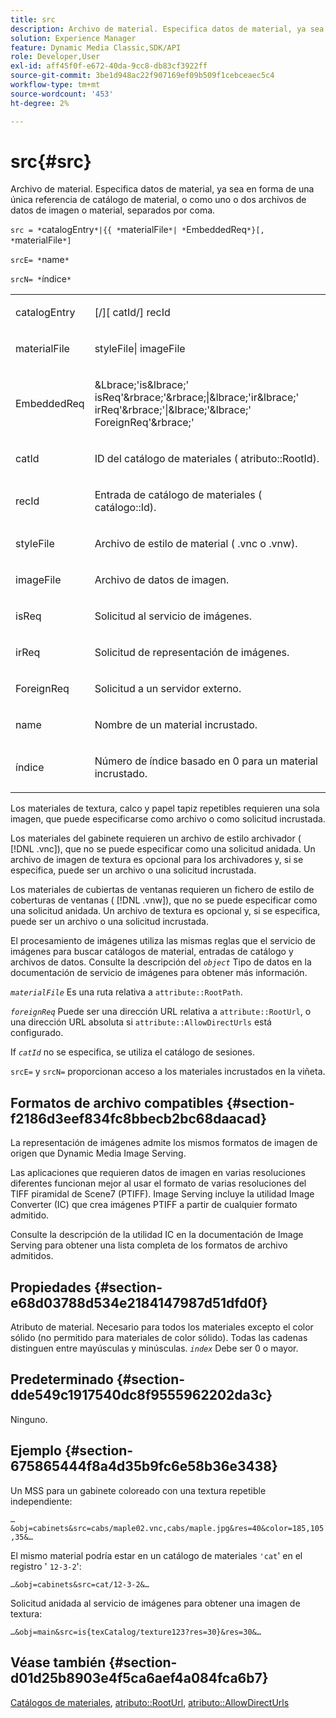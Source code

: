 ```yaml
---
title: src
description: Archivo de material. Especifica datos de material, ya sea en forma de una única referencia de catálogo de material, o como uno o dos archivos de datos de imagen o material, separados por coma.
solution: Experience Manager
feature: Dynamic Media Classic,SDK/API
role: Developer,User
exl-id: aff45f0f-e672-40da-9cc8-db83cf3922ff
source-git-commit: 3be1d948ac22f907169ef09b509f1cebceaec5c4
workflow-type: tm+mt
source-wordcount: '453'
ht-degree: 2%

---
```


# src{#src}

Archivo de material. Especifica datos de material, ya sea en forma de una única referencia de catálogo de material, o como uno o dos archivos de datos de imagen o material, separados por coma.

`src = *`catalogEntry`*|{{ *`materialFile`*| *`EmbeddedReq`*}[, *`materialFile`*]`

`srcE= *`name`*`

`srcN= *`índice`*`

<table id="simpletable_A64C4F084C0A4DDCA45A921D4BD7AAEA"> 
 <tr class="strow"> 
  <td class="stentry"> <p><span class="varname"> catalogEntry</span> </p></td> 
  <td class="stentry"> <p><span class="codeph">[/][<span class="varname"> catId</span>/]<span class="varname"> recId</span></span> </p></td> 
 </tr> 
 <tr class="strow"> 
  <td class="stentry"> <span class="varname"> materialFile</span> </td> 
  <td class="stentry"> <p><span class="codeph"> <span class="varname"> styleFile</span>|<span class="varname"> imageFile</span></span> </p> </td> 
 </tr> 
 <tr class="strow"> 
  <td class="stentry"> <p><span class="varname"> EmbeddedReq</span> </p> </td> 
  <td class="stentry"> <p><span class="codeph">&amp;Lbrace;'is&amp;lbrace;'<span class="varname"> isReq</span>'&amp;rbrace;'&amp;rbrace;|&amp;lbrace;'ir&amp;lbrace;'<span class="varname"> irReq</span>'&amp;rbrace;'|&amp;lbrace;'&amp;lbrace;'<span class="varname"> ForeignReq</span>'&amp;rbrace;'</span> </p></td> 
 </tr> 
 <tr class="strow"> 
  <td class="stentry"> <p><span class="varname"> catId</span> </p></td> 
  <td class="stentry"> <p>ID del catálogo de materiales (<span class="codeph"> atributo::RootId</span>). </p></td> 
 </tr> 
 <tr class="strow"> 
  <td class="stentry"> <p><span class="varname"> recId</span> </p></td> 
  <td class="stentry"> <p>Entrada de catálogo de materiales (<span class="codeph"> catálogo::Id</span>). </p></td> 
 </tr> 
 <tr class="strow"> 
  <td class="stentry"> <p><span class="varname"> styleFile</span> </p></td> 
  <td class="stentry"> <p>Archivo de estilo de material (<span class="filepath"> .vnc</span> o <span class="filepath"> .vnw</span>). </p></td> 
 </tr> 
 <tr class="strow"> 
  <td class="stentry"> <p><span class="varname"> imageFile</span> </p></td> 
  <td class="stentry"> <p>Archivo de datos de imagen. </p></td> 
 </tr> 
 <tr class="strow"> 
  <td class="stentry"> <p><span class="varname"> isReq</span> </p></td> 
  <td class="stentry"> <p>Solicitud al servicio de imágenes. </p></td> 
 </tr> 
 <tr class="strow"> 
  <td class="stentry"> <p><span class="varname"> irReq</span> </p></td> 
  <td class="stentry"> <p>Solicitud de representación de imágenes. </p></td> 
 </tr> 
 <tr class="strow"> 
  <td class="stentry"> <p><span class="varname"> ForeignReq</span> </p></td> 
  <td class="stentry"> <p>Solicitud a un servidor externo. </p></td> 
 </tr> 
 <tr class="strow"> 
  <td class="stentry"> <p><span class="varname"> name</span> </p></td> 
  <td class="stentry"> <p>Nombre de un material incrustado. </p></td> 
 </tr> 
 <tr class="strow"> 
  <td class="stentry"> <p><span class="varname"> índice</span> </p></td> 
  <td class="stentry"> <p>Número de índice basado en 0 para un material incrustado. </p></td> 
 </tr> 
</table>

Los materiales de textura, calco y papel tapiz repetibles requieren una sola imagen, que puede especificarse como archivo o como solicitud incrustada.

Los materiales del gabinete requieren un archivo de estilo archivador ( [!DNL .vnc]), que no se puede especificar como una solicitud anidada. Un archivo de imagen de textura es opcional para los archivadores y, si se especifica, puede ser un archivo o una solicitud incrustada.

Los materiales de cubiertas de ventanas requieren un fichero de estilo de coberturas de ventanas ( [!DNL .vnw]), que no se puede especificar como una solicitud anidada. Un archivo de textura es opcional y, si se especifica, puede ser un archivo o una solicitud incrustada.

El procesamiento de imágenes utiliza las mismas reglas que el servicio de imágenes para buscar catálogos de material, entradas de catálogo y archivos de datos. Consulte la descripción del *`object`* Tipo de datos en la documentación de servicio de imágenes para obtener más información.

*`materialFile`* Es una ruta relativa a `attribute::RootPath`.

*`foreignReq`* Puede ser una dirección URL relativa a `attribute::RootUrl`, o una dirección URL absoluta si `attribute::AllowDirectUrls` está configurado.

If *`catId`* no se especifica, se utiliza el catálogo de sesiones.

`srcE=` y `srcN=` proporcionan acceso a los materiales incrustados en la viñeta.

## Formatos de archivo compatibles {#section-f2186d3eef834fc8bbecb2bc68daacad}

La representación de imágenes admite los mismos formatos de imagen de origen que Dynamic Media Image Serving.

Las aplicaciones que requieren datos de imagen en varias resoluciones diferentes funcionan mejor al usar el formato de varias resoluciones del TIFF piramidal de Scene7 (PTIFF). Image Serving incluye la utilidad Image Converter (IC) que crea imágenes PTIFF a partir de cualquier formato admitido.

Consulte la descripción de la utilidad IC en la documentación de Image Serving para obtener una lista completa de los formatos de archivo admitidos.

## Propiedades {#section-e68d03788d534e2184147987d51dfd0f}

Atributo de material. Necesario para todos los materiales excepto el color sólido (no permitido para materiales de color sólido). Todas las cadenas distinguen entre mayúsculas y minúsculas. *`index`* Debe ser 0 o mayor.

## Predeterminado {#section-dde549c1917540dc8f9555962202da3c}

Ninguno.

## Ejemplo {#section-675865444f8a4d35b9fc6e58b36e3438}

Un MSS para un gabinete coloreado con una textura repetible independiente:

`…&obj=cabinets&src=cabs/maple02.vnc,cabs/maple.jpg&res=40&color=185,105,35&…`

El mismo material podría estar en un catálogo de materiales `'cat`&#39; en el registro &#39; `12-3-2`&#39;:

`…&obj=cabinets&src=cat/12-3-2&…`

Solicitud anidada al servicio de imágenes para obtener una imagen de textura:

`…&obj=main&src=is{texCatalog/texture123?res=30}&res=30&…`

## Véase también {#section-d01d25b8903e4f5ca6aef4a084fca6b7}

[Catálogos de materiales](../../../../../ir-api/http-protocol/image-rendering-api-ref/c-ir-http-protocol-ref/c-ir-http-protocol-syntax-and-features/c-ir-http-material-catalogs/c-ir-http-material-catalogs.md#concept-772742c1688f420a88a56f5136ad1db2), [atributo::RootUrl](../../../../../ir-api/material-cat/image-rendering-api-ref/c-ir-material-catalog/c-ir-attributes-reference/r-ir-rooturl.md#reference-b8d706a573814802bd6794223cc78402), [atributo::AllowDirectUrls](../../../../../ir-api/material-cat/image-rendering-api-ref/c-ir-material-catalog/c-ir-attributes-reference/r-ir-allowdirecturls.md#reference-02000c0f3c494292bad8425d06268882)
